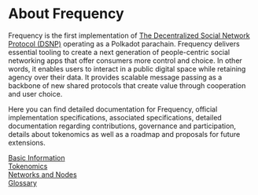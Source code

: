 # About Frequency

Frequency is the first implementation of [The Decentralized Social Network Protocol (DSNP)](https://www.dsnp.org/) operating as a Polkadot parachain.
Frequency delivers essential tooling to create a next generation of people-centric social networking apps that offer consumers more control and choice.
In other words, it enables users to interact in a public digital space while retaining agency over their data.
It provides scalable message passing as a backbone of new shared protocols that create value through cooperation and user choice.

Here you can find detailed documentation for Frequency, official implementation specifications, associated specifications, detailed documentation regarding contributions, governance and participation, details about tokenomics as well as a roadmap and proposals for future extensions.


<div class="button-links">
	<a href="Basics/Overview.html"><div>Basic Information</div></a>
	<a href="Tokenomics/TokenomicsOverview.html"><div>Tokenomics</div></a>
</div>
<div class="button-links">
	<a href="Networks/Overview.html"><div>Networks and Nodes</div></a>
	<a href="glossary.html"><div>Glossary</div></a>
</div>

<!-- FUTURE Links once these pages are filled out... -->

<!--
<div class="button-links">
	<a href="Roadmap.html"><div>Roadmap</div></a>
	<a href="Governance/Overview.html"><div>Governance</div></a>
</div>
-->
